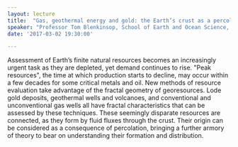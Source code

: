 ```yaml
---
layout: lecture
title:  "Gas, geothermal energy and gold: the Earth’s crust as a percolator"
speaker: "Professor Tom Blenkinsop, School of Earth and Ocean Science, Cardiff University"
date: '2017-03-02 19:30:00'

---
```

Assessment of Earth’s finite natural resources becomes an increasingly urgent task as they are depleted, yet demand continues to rise. "Peak resources", the time at which production starts to decline, may occur within a few decades for some critical metals and oil. New methods of resource evaluation take advantage of the fractal geometry of georesources. Lode gold deposits, geothermal wells and volcanoes, and conventional and unconventional gas wells all have fractal characteristics that can be assessed by these techniques. These seemingly disparate resources are connected, as they form by fluid fluxes through the crust. Their origin can be considered as a consequence of percolation, bringing a further armory of theory to bear on understanding their formation and distribution.